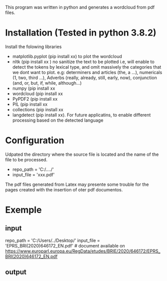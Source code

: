 This program was written in python and generates a wordcloud from pdf files.

# Installation (Tested in python 3.8.2)
Install the folowing libraries
* matplotlib.pyplot (pip install xx) to plot the wordcloud
* nltk (pip install xx ) no sanitize the text to be plotted i.e, will enable to detect the tokens by lexical type, and omit massively the categories that we dont want to plot. e.g: determiners and articles (the, a ...), numericals (1, two, third ...),  Adverbs (really, already, still, early, now), conjunction (and, or, but, if, while, although...)
* numpy (pip install xx
* wordcloud (pip install xx
* PyPDF2 (pip install xx
* PIL (pip install xx
* collections (pip install xx 
* langdetect (pip install xx). For future applicatins, to enable different processing based on the detected language

# Configuration
Udpated the directory where the source file is located and the name of the file to be processed.
* repo_path = 'C:/..../'
* input_file = 'xxx.pdf'

The pdf files generated from Latex may presente some trouble for the pages created with the insertion of oter pdf documentos.

# Exemple
## input
repo_path = 'C:/Users/../Desktop/'
input_file = 'EPRS_BRI(2020)646172_EN.pdf' # document available on https://www.europarl.europa.eu/RegData/etudes/BRIE/2020/646172/EPRS_BRI(2020)646172_EN.pdf

## output


